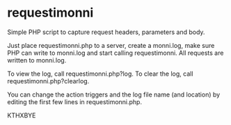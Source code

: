 requestimonni
=============

Simple PHP script to capture request headers, parameters and body.

Just place requestimonni.php to a server, create a monni.log, make sure PHP can write to monni.log and start calling requestimonni. All requests are written to monni.log.

To view the log, call requestimonni.php?log.
To clear the log, call requestimonni.php?clearlog.

You can change the action triggers and the log file name (and location) by editing the first few lines in requestimonni.php.

KTHXBYE
